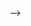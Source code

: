 <!-- ---
title: Company Codebase
status: new
---

# :fontawesome-solid-file-code: Company Codebase

הסבר כללי על מה זה אומר, דוגמאות לאיך אפשר להשתמש בפיצ'ר הזה
context awareness, לשאול את אילנה
לתת דוגמאות לשאלות מעניינות שאפשר לשאול את הראג וכו. איפה כדאי להשתמש בו ואיפה לא?
היוזר יכול לשאול שאלות שהן חוצות ריפוזיטוריז
הצ'אט מחובר לכל הקודבייס של החברה
בהמשך: פילטרים פר קודבייס, פר פרונטאנד/בקאנד/שפה...


## Overview

Retrieval-Augmented Generation (RAG) is a technique that combines retrieval-based methods with generative models to enhance the quality and relevance of generated content. Qodo Gen uses RAG to better understand your company's codebase.

By leveraging your company's codebase, Qodo Gen gains deeper context about your projects, making your experience more relevant and tailored to your specific needs.

!!! pro "Pro feature"
    This feature is available for Enterprise users only.

<!-- ## Using Company Codebase

To start using Company Codebase:

1. **Install the Github App**: 
2. **Select Repositories**: Select the repositories you'd like to use as context. Read more on this page to learn more about indexing strategy. -->

<!-- ![Company's Codebase](https://www.qodo.ai/images/codiumate/companys-codebase.png){width=700, loading=lazy}

## Indexing Strategy

* **Focus on Specific Contexts:** Index folders or files relevant to your task (e.g., src, code completions). Avoid indexing the entire project.
* **Examples Folder:** Create an examples folder and add it to the context. This can be used to store good examples and improve the quality of responses.
* **External Code:** If you are using a new or undocumented API, create an "External code" folder in your project and add the source code there. This can be indexed to provide context for your questions and improve the answers dramatically.

## Example Usage 

* **Template Generation:** Use RAG to generate templates for common tasks, such as creating a Kotlin class with logging. This can help standardize code across your project.
* **Avoiding Code Duplication:** Use RAG to check for code duplication by selecting the context of the current file and asking relevant questions. --> -->

